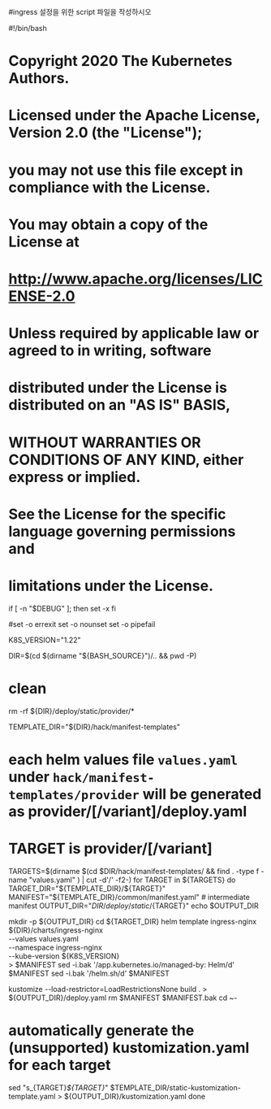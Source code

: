 #ingress 설정을 위한 script 파일을 작성하시오

#!/bin/bash

# Copyright 2020 The Kubernetes Authors.
#
# Licensed under the Apache License, Version 2.0 (the "License");
# you may not use this file except in compliance with the License.
# You may obtain a copy of the License at
#
#     http://www.apache.org/licenses/LICENSE-2.0
#
# Unless required by applicable law or agreed to in writing, software
# distributed under the License is distributed on an "AS IS" BASIS,
# WITHOUT WARRANTIES OR CONDITIONS OF ANY KIND, either express or implied.
# See the License for the specific language governing permissions and
# limitations under the License.

if [ -n "$DEBUG" ]; then
	set -x
fi

#set -o errexit
set -o nounset
set -o pipefail

K8S_VERSION="1.22"

DIR=$(cd $(dirname "${BASH_SOURCE}")/.. && pwd -P)

# clean
rm -rf ${DIR}/deploy/static/provider/*

TEMPLATE_DIR="${DIR}/hack/manifest-templates"

# each helm values file `values.yaml` under `hack/manifest-templates/provider` will be generated as provider/<provider>[/variant]/deploy.yaml
# TARGET is provider/<provider>[/variant]
TARGETS=$(dirname $(cd $DIR/hack/manifest-templates/ && find . -type f -name "values.yaml" ) | cut -d'/' -f2-)
for TARGET in ${TARGETS}
do
  TARGET_DIR="${TEMPLATE_DIR}/${TARGET}"
  MANIFEST="${TEMPLATE_DIR}/common/manifest.yaml" # intermediate manifest
  OUTPUT_DIR="${DIR}/deploy/static/${TARGET}"
  echo $OUTPUT_DIR

  mkdir -p ${OUTPUT_DIR}
  cd ${TARGET_DIR}
  helm template ingress-nginx ${DIR}/charts/ingress-nginx \
    --values values.yaml \
    --namespace ingress-nginx \
    --kube-version ${K8S_VERSION} \
    > $MANIFEST
  sed -i.bak '/app.kubernetes.io\/managed-by: Helm/d' $MANIFEST
  sed -i.bak '/helm.sh/d' $MANIFEST

  kustomize --load-restrictor=LoadRestrictionsNone build . > ${OUTPUT_DIR}/deploy.yaml
  rm $MANIFEST $MANIFEST.bak
  cd ~-
  # automatically generate the (unsupported) kustomization.yaml for each target
  sed "s_{TARGET}_${TARGET}_" $TEMPLATE_DIR/static-kustomization-template.yaml > ${OUTPUT_DIR}/kustomization.yaml
done

